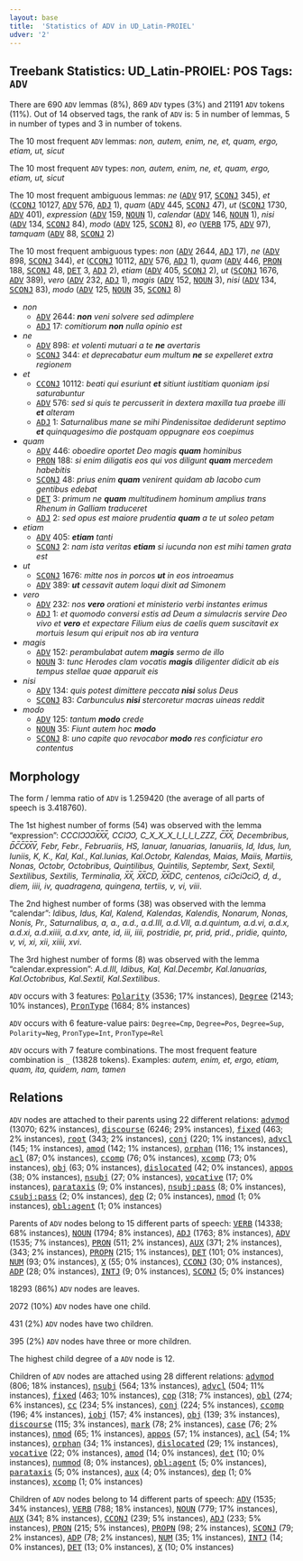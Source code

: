 ```yaml
---
layout: base
title:  'Statistics of ADV in UD_Latin-PROIEL'
udver: '2'
---
```


## Treebank Statistics: UD_Latin-PROIEL: POS Tags: `ADV`

There are 690 `ADV` lemmas (8%), 869 `ADV` types (3%) and 21191 `ADV` tokens (11%).
Out of 14 observed tags, the rank of `ADV` is: 5 in number of lemmas, 5 in number of types and 3 in number of tokens.

The 10 most frequent `ADV` lemmas: <em>non, autem, enim, ne, et, quam, ergo, etiam, ut, sicut</em>

The 10 most frequent `ADV` types:  <em>non, autem, enim, ne, et, quam, ergo, etiam, ut, sicut</em>

The 10 most frequent ambiguous lemmas: <em>ne</em> (<tt><a href="la_proiel-pos-ADV.html">ADV</a></tt> 917, <tt><a href="la_proiel-pos-SCONJ.html">SCONJ</a></tt> 345), <em>et</em> (<tt><a href="la_proiel-pos-CCONJ.html">CCONJ</a></tt> 10127, <tt><a href="la_proiel-pos-ADV.html">ADV</a></tt> 576, <tt><a href="la_proiel-pos-ADJ.html">ADJ</a></tt> 1), <em>quam</em> (<tt><a href="la_proiel-pos-ADV.html">ADV</a></tt> 445, <tt><a href="la_proiel-pos-SCONJ.html">SCONJ</a></tt> 47), <em>ut</em> (<tt><a href="la_proiel-pos-SCONJ.html">SCONJ</a></tt> 1730, <tt><a href="la_proiel-pos-ADV.html">ADV</a></tt> 401), <em>expression</em> (<tt><a href="la_proiel-pos-ADV.html">ADV</a></tt> 159, <tt><a href="la_proiel-pos-NOUN.html">NOUN</a></tt> 1), <em>calendar</em> (<tt><a href="la_proiel-pos-ADV.html">ADV</a></tt> 146, <tt><a href="la_proiel-pos-NOUN.html">NOUN</a></tt> 1), <em>nisi</em> (<tt><a href="la_proiel-pos-ADV.html">ADV</a></tt> 134, <tt><a href="la_proiel-pos-SCONJ.html">SCONJ</a></tt> 84), <em>modo</em> (<tt><a href="la_proiel-pos-ADV.html">ADV</a></tt> 125, <tt><a href="la_proiel-pos-SCONJ.html">SCONJ</a></tt> 8), <em>eo</em> (<tt><a href="la_proiel-pos-VERB.html">VERB</a></tt> 175, <tt><a href="la_proiel-pos-ADV.html">ADV</a></tt> 97), <em>tamquam</em> (<tt><a href="la_proiel-pos-ADV.html">ADV</a></tt> 88, <tt><a href="la_proiel-pos-SCONJ.html">SCONJ</a></tt> 2)

The 10 most frequent ambiguous types:  <em>non</em> (<tt><a href="la_proiel-pos-ADV.html">ADV</a></tt> 2644, <tt><a href="la_proiel-pos-ADJ.html">ADJ</a></tt> 17), <em>ne</em> (<tt><a href="la_proiel-pos-ADV.html">ADV</a></tt> 898, <tt><a href="la_proiel-pos-SCONJ.html">SCONJ</a></tt> 344), <em>et</em> (<tt><a href="la_proiel-pos-CCONJ.html">CCONJ</a></tt> 10112, <tt><a href="la_proiel-pos-ADV.html">ADV</a></tt> 576, <tt><a href="la_proiel-pos-ADJ.html">ADJ</a></tt> 1), <em>quam</em> (<tt><a href="la_proiel-pos-ADV.html">ADV</a></tt> 446, <tt><a href="la_proiel-pos-PRON.html">PRON</a></tt> 188, <tt><a href="la_proiel-pos-SCONJ.html">SCONJ</a></tt> 48, <tt><a href="la_proiel-pos-DET.html">DET</a></tt> 3, <tt><a href="la_proiel-pos-ADJ.html">ADJ</a></tt> 2), <em>etiam</em> (<tt><a href="la_proiel-pos-ADV.html">ADV</a></tt> 405, <tt><a href="la_proiel-pos-SCONJ.html">SCONJ</a></tt> 2), <em>ut</em> (<tt><a href="la_proiel-pos-SCONJ.html">SCONJ</a></tt> 1676, <tt><a href="la_proiel-pos-ADV.html">ADV</a></tt> 389), <em>vero</em> (<tt><a href="la_proiel-pos-ADV.html">ADV</a></tt> 232, <tt><a href="la_proiel-pos-ADJ.html">ADJ</a></tt> 1), <em>magis</em> (<tt><a href="la_proiel-pos-ADV.html">ADV</a></tt> 152, <tt><a href="la_proiel-pos-NOUN.html">NOUN</a></tt> 3), <em>nisi</em> (<tt><a href="la_proiel-pos-ADV.html">ADV</a></tt> 134, <tt><a href="la_proiel-pos-SCONJ.html">SCONJ</a></tt> 83), <em>modo</em> (<tt><a href="la_proiel-pos-ADV.html">ADV</a></tt> 125, <tt><a href="la_proiel-pos-NOUN.html">NOUN</a></tt> 35, <tt><a href="la_proiel-pos-SCONJ.html">SCONJ</a></tt> 8)


* <em>non</em>
  * <tt><a href="la_proiel-pos-ADV.html">ADV</a></tt> 2644: <em><b>non</b> veni solvere sed adimplere</em>
  * <tt><a href="la_proiel-pos-ADJ.html">ADJ</a></tt> 17: <em>comitiorum <b>non</b> nulla opinio est</em>
* <em>ne</em>
  * <tt><a href="la_proiel-pos-ADV.html">ADV</a></tt> 898: <em>et volenti mutuari a te <b>ne</b> avertaris</em>
  * <tt><a href="la_proiel-pos-SCONJ.html">SCONJ</a></tt> 344: <em>et deprecabatur eum multum <b>ne</b> se expelleret extra regionem</em>
* <em>et</em>
  * <tt><a href="la_proiel-pos-CCONJ.html">CCONJ</a></tt> 10112: <em>beati qui esuriunt <b>et</b> sitiunt iustitiam quoniam ipsi saturabuntur</em>
  * <tt><a href="la_proiel-pos-ADV.html">ADV</a></tt> 576: <em>sed si quis te percusserit in dextera maxilla tua praebe illi <b>et</b> alteram</em>
  * <tt><a href="la_proiel-pos-ADJ.html">ADJ</a></tt> 1: <em>Saturnalibus mane se mihi Pindenissitae dediderunt septimo <b>et</b> quinquagesimo die postquam oppugnare eos coepimus</em>
* <em>quam</em>
  * <tt><a href="la_proiel-pos-ADV.html">ADV</a></tt> 446: <em>oboedire oportet Deo magis <b>quam</b> hominibus</em>
  * <tt><a href="la_proiel-pos-PRON.html">PRON</a></tt> 188: <em>si enim diligatis eos qui vos diligunt <b>quam</b> mercedem habebitis</em>
  * <tt><a href="la_proiel-pos-SCONJ.html">SCONJ</a></tt> 48: <em>prius enim <b>quam</b> venirent quidam ab Iacobo cum gentibus edebat</em>
  * <tt><a href="la_proiel-pos-DET.html">DET</a></tt> 3: <em>primum ne <b>quam</b> multitudinem hominum amplius trans Rhenum in Galliam traduceret</em>
  * <tt><a href="la_proiel-pos-ADJ.html">ADJ</a></tt> 2: <em>sed opus est maiore prudentia <b>quam</b> a te ut soleo petam</em>
* <em>etiam</em>
  * <tt><a href="la_proiel-pos-ADV.html">ADV</a></tt> 405: <em><b>etiam</b> tanti</em>
  * <tt><a href="la_proiel-pos-SCONJ.html">SCONJ</a></tt> 2: <em>nam ista veritas <b>etiam</b> si iucunda non est mihi tamen grata est</em>
* <em>ut</em>
  * <tt><a href="la_proiel-pos-SCONJ.html">SCONJ</a></tt> 1676: <em>mitte nos in porcos <b>ut</b> in eos introeamus</em>
  * <tt><a href="la_proiel-pos-ADV.html">ADV</a></tt> 389: <em><b>ut</b> cessavit autem loqui dixit ad Simonem</em>
* <em>vero</em>
  * <tt><a href="la_proiel-pos-ADV.html">ADV</a></tt> 232: <em>nos <b>vero</b> orationi et ministerio verbi instantes erimus</em>
  * <tt><a href="la_proiel-pos-ADJ.html">ADJ</a></tt> 1: <em>et quomodo conversi estis ad Deum a simulacris servire Deo vivo et <b>vero</b> et expectare Filium eius de caelis quem suscitavit ex mortuis Iesum qui eripuit nos ab ira ventura</em>
* <em>magis</em>
  * <tt><a href="la_proiel-pos-ADV.html">ADV</a></tt> 152: <em>perambulabat autem <b>magis</b> sermo de illo</em>
  * <tt><a href="la_proiel-pos-NOUN.html">NOUN</a></tt> 3: <em>tunc Herodes clam vocatis <b>magis</b> diligenter didicit ab eis tempus stellae quae apparuit eis</em>
* <em>nisi</em>
  * <tt><a href="la_proiel-pos-ADV.html">ADV</a></tt> 134: <em>quis potest dimittere peccata <b>nisi</b> solus Deus</em>
  * <tt><a href="la_proiel-pos-SCONJ.html">SCONJ</a></tt> 83: <em>Carbunculus <b>nisi</b> stercoretur macras uineas reddit</em>
* <em>modo</em>
  * <tt><a href="la_proiel-pos-ADV.html">ADV</a></tt> 125: <em>tantum <b>modo</b> crede</em>
  * <tt><a href="la_proiel-pos-NOUN.html">NOUN</a></tt> 35: <em>Fiunt autem hoc <b>modo</b></em>
  * <tt><a href="la_proiel-pos-SCONJ.html">SCONJ</a></tt> 8: <em>uno capite quo revocabor <b>modo</b> res conficiatur ero contentus</em>

## Morphology

The form / lemma ratio of `ADV` is 1.259420 (the average of all parts of speech is 3.418760).

The 1st highest number of forms (54) was observed with the lemma “expression”: <em>CCCIↃↃↃX̅X̅X̅, CCIↃↃ, C_X_X_X_I_I_I_I_ZZZ, C̅X̅X̅, Decembribus, D̅C̅C̅X̅X̅V̅, Febr, Febr., Februariis, HS, Ianuar, Ianuarias, Ianuariis, Id, Idus, Iun, Iuniis, K, K., Kal, Kal., Kal.Iunias, Kal.Octobr, Kalendas, Maias, Maiis, Martiis, Nonas, Octobr, Octobribus, Quintilibus, Quintilis, Septembr, Sext, Sextil, Sextilibus, Sextilis, Terminalia, X̅X̅, X̅X̅CD, X̅X̅DC, centenos, ciↃciↃciↃ, d, d., diem, iiii, iv, quadragena, quingena, tertiis, v, vi, viii</em>.

The 2nd highest number of forms (38) was observed with the lemma “calendar”: <em>Idibus, Idus, Kal, Kalend, Kalendas, Kalendis, Nonarum, Nonas, Nonis, Pr., Saturnalibus, a, a., a.d., a.d.III, a.d.VII, a.d.quintum, a.d.vi, a.d.x, a.d.xi, a.d.xiiii, a.d.xv, ante, id, iii, iiii, postridie, pr, prid, prid., pridie, quinto, v, vi, xi, xii, xiiii, xvi</em>.

The 3rd highest number of forms (8) was observed with the lemma “calendar.expression”: <em>A.d.III, Idibus, Kal, Kal.Decembr, Kal.Ianuarias, Kal.Octobribus, Kal.Sextil, Kal.Sextilibus</em>.

`ADV` occurs with 3 features: <tt><a href="la_proiel-feat-Polarity.html">Polarity</a></tt> (3536; 17% instances), <tt><a href="la_proiel-feat-Degree.html">Degree</a></tt> (2143; 10% instances), <tt><a href="la_proiel-feat-PronType.html">PronType</a></tt> (1684; 8% instances)

`ADV` occurs with 6 feature-value pairs: `Degree=Cmp`, `Degree=Pos`, `Degree=Sup`, `Polarity=Neg`, `PronType=Int`, `PronType=Rel`

`ADV` occurs with 7 feature combinations.
The most frequent feature combination is `_` (13828 tokens).
Examples: <em>autem, enim, et, ergo, etiam, quam, ita, quidem, nam, tamen</em>


## Relations

`ADV` nodes are attached to their parents using 22 different relations: <tt><a href="la_proiel-dep-advmod.html">advmod</a></tt> (13070; 62% instances), <tt><a href="la_proiel-dep-discourse.html">discourse</a></tt> (6246; 29% instances), <tt><a href="la_proiel-dep-fixed.html">fixed</a></tt> (463; 2% instances), <tt><a href="la_proiel-dep-root.html">root</a></tt> (343; 2% instances), <tt><a href="la_proiel-dep-conj.html">conj</a></tt> (220; 1% instances), <tt><a href="la_proiel-dep-advcl.html">advcl</a></tt> (145; 1% instances), <tt><a href="la_proiel-dep-amod.html">amod</a></tt> (142; 1% instances), <tt><a href="la_proiel-dep-orphan.html">orphan</a></tt> (116; 1% instances), <tt><a href="la_proiel-dep-acl.html">acl</a></tt> (87; 0% instances), <tt><a href="la_proiel-dep-ccomp.html">ccomp</a></tt> (76; 0% instances), <tt><a href="la_proiel-dep-xcomp.html">xcomp</a></tt> (73; 0% instances), <tt><a href="la_proiel-dep-obj.html">obj</a></tt> (63; 0% instances), <tt><a href="la_proiel-dep-dislocated.html">dislocated</a></tt> (42; 0% instances), <tt><a href="la_proiel-dep-appos.html">appos</a></tt> (38; 0% instances), <tt><a href="la_proiel-dep-nsubj.html">nsubj</a></tt> (27; 0% instances), <tt><a href="la_proiel-dep-vocative.html">vocative</a></tt> (17; 0% instances), <tt><a href="la_proiel-dep-parataxis.html">parataxis</a></tt> (9; 0% instances), <tt><a href="la_proiel-dep-nsubj-pass.html">nsubj:pass</a></tt> (8; 0% instances), <tt><a href="la_proiel-dep-csubj-pass.html">csubj:pass</a></tt> (2; 0% instances), <tt><a href="la_proiel-dep-dep.html">dep</a></tt> (2; 0% instances), <tt><a href="la_proiel-dep-nmod.html">nmod</a></tt> (1; 0% instances), <tt><a href="la_proiel-dep-obl-agent.html">obl:agent</a></tt> (1; 0% instances)

Parents of `ADV` nodes belong to 15 different parts of speech: <tt><a href="la_proiel-pos-VERB.html">VERB</a></tt> (14338; 68% instances), <tt><a href="la_proiel-pos-NOUN.html">NOUN</a></tt> (1794; 8% instances), <tt><a href="la_proiel-pos-ADJ.html">ADJ</a></tt> (1763; 8% instances), <tt><a href="la_proiel-pos-ADV.html">ADV</a></tt> (1535; 7% instances), <tt><a href="la_proiel-pos-PRON.html">PRON</a></tt> (511; 2% instances), <tt><a href="la_proiel-pos-AUX.html">AUX</a></tt> (371; 2% instances),  (343; 2% instances), <tt><a href="la_proiel-pos-PROPN.html">PROPN</a></tt> (215; 1% instances), <tt><a href="la_proiel-pos-DET.html">DET</a></tt> (101; 0% instances), <tt><a href="la_proiel-pos-NUM.html">NUM</a></tt> (93; 0% instances), <tt><a href="la_proiel-pos-X.html">X</a></tt> (55; 0% instances), <tt><a href="la_proiel-pos-CCONJ.html">CCONJ</a></tt> (30; 0% instances), <tt><a href="la_proiel-pos-ADP.html">ADP</a></tt> (28; 0% instances), <tt><a href="la_proiel-pos-INTJ.html">INTJ</a></tt> (9; 0% instances), <tt><a href="la_proiel-pos-SCONJ.html">SCONJ</a></tt> (5; 0% instances)

18293 (86%) `ADV` nodes are leaves.

2072 (10%) `ADV` nodes have one child.

431 (2%) `ADV` nodes have two children.

395 (2%) `ADV` nodes have three or more children.

The highest child degree of a `ADV` node is 12.

Children of `ADV` nodes are attached using 28 different relations: <tt><a href="la_proiel-dep-advmod.html">advmod</a></tt> (806; 18% instances), <tt><a href="la_proiel-dep-nsubj.html">nsubj</a></tt> (564; 13% instances), <tt><a href="la_proiel-dep-advcl.html">advcl</a></tt> (504; 11% instances), <tt><a href="la_proiel-dep-fixed.html">fixed</a></tt> (463; 10% instances), <tt><a href="la_proiel-dep-cop.html">cop</a></tt> (318; 7% instances), <tt><a href="la_proiel-dep-obl.html">obl</a></tt> (274; 6% instances), <tt><a href="la_proiel-dep-cc.html">cc</a></tt> (234; 5% instances), <tt><a href="la_proiel-dep-conj.html">conj</a></tt> (224; 5% instances), <tt><a href="la_proiel-dep-ccomp.html">ccomp</a></tt> (196; 4% instances), <tt><a href="la_proiel-dep-iobj.html">iobj</a></tt> (157; 4% instances), <tt><a href="la_proiel-dep-obj.html">obj</a></tt> (139; 3% instances), <tt><a href="la_proiel-dep-discourse.html">discourse</a></tt> (115; 3% instances), <tt><a href="la_proiel-dep-mark.html">mark</a></tt> (78; 2% instances), <tt><a href="la_proiel-dep-case.html">case</a></tt> (76; 2% instances), <tt><a href="la_proiel-dep-nmod.html">nmod</a></tt> (65; 1% instances), <tt><a href="la_proiel-dep-appos.html">appos</a></tt> (57; 1% instances), <tt><a href="la_proiel-dep-acl.html">acl</a></tt> (54; 1% instances), <tt><a href="la_proiel-dep-orphan.html">orphan</a></tt> (34; 1% instances), <tt><a href="la_proiel-dep-dislocated.html">dislocated</a></tt> (29; 1% instances), <tt><a href="la_proiel-dep-vocative.html">vocative</a></tt> (22; 0% instances), <tt><a href="la_proiel-dep-amod.html">amod</a></tt> (14; 0% instances), <tt><a href="la_proiel-dep-det.html">det</a></tt> (10; 0% instances), <tt><a href="la_proiel-dep-nummod.html">nummod</a></tt> (8; 0% instances), <tt><a href="la_proiel-dep-obl-agent.html">obl:agent</a></tt> (5; 0% instances), <tt><a href="la_proiel-dep-parataxis.html">parataxis</a></tt> (5; 0% instances), <tt><a href="la_proiel-dep-aux.html">aux</a></tt> (4; 0% instances), <tt><a href="la_proiel-dep-dep.html">dep</a></tt> (1; 0% instances), <tt><a href="la_proiel-dep-xcomp.html">xcomp</a></tt> (1; 0% instances)

Children of `ADV` nodes belong to 14 different parts of speech: <tt><a href="la_proiel-pos-ADV.html">ADV</a></tt> (1535; 34% instances), <tt><a href="la_proiel-pos-VERB.html">VERB</a></tt> (788; 18% instances), <tt><a href="la_proiel-pos-NOUN.html">NOUN</a></tt> (779; 17% instances), <tt><a href="la_proiel-pos-AUX.html">AUX</a></tt> (341; 8% instances), <tt><a href="la_proiel-pos-CCONJ.html">CCONJ</a></tt> (239; 5% instances), <tt><a href="la_proiel-pos-ADJ.html">ADJ</a></tt> (233; 5% instances), <tt><a href="la_proiel-pos-PRON.html">PRON</a></tt> (215; 5% instances), <tt><a href="la_proiel-pos-PROPN.html">PROPN</a></tt> (98; 2% instances), <tt><a href="la_proiel-pos-SCONJ.html">SCONJ</a></tt> (79; 2% instances), <tt><a href="la_proiel-pos-ADP.html">ADP</a></tt> (78; 2% instances), <tt><a href="la_proiel-pos-NUM.html">NUM</a></tt> (35; 1% instances), <tt><a href="la_proiel-pos-INTJ.html">INTJ</a></tt> (14; 0% instances), <tt><a href="la_proiel-pos-DET.html">DET</a></tt> (13; 0% instances), <tt><a href="la_proiel-pos-X.html">X</a></tt> (10; 0% instances)

